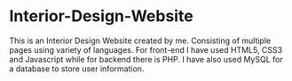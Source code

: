 # Interior-Design-Website
This is an Interior Design Website created by me. Consisting of multiple pages using variety of languages. For front-end I have used HTML5, CSS3 and Javascript while for backend there is PHP. I have also used MySQL for a database to store user information.
